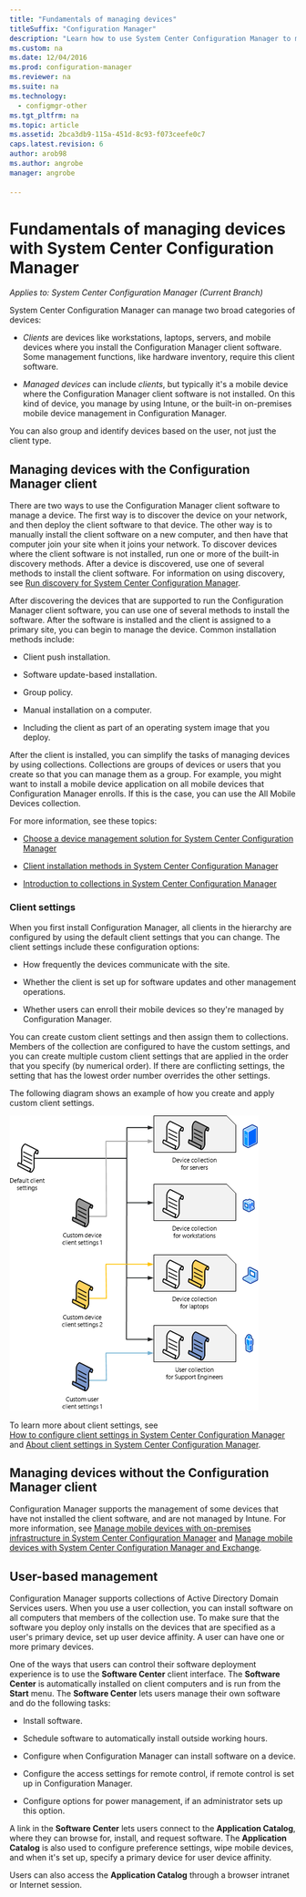 ```yaml
---
title: "Fundamentals of managing devices"
titleSuffix: "Configuration Manager"
description: "Learn how to use System Center Configuration Manager to manage devices."
ms.custom: na
ms.date: 12/04/2016
ms.prod: configuration-manager
ms.reviewer: na
ms.suite: na
ms.technology:
  - configmgr-other
ms.tgt_pltfrm: na
ms.topic: article
ms.assetid: 2bca3db9-115a-451d-8c93-f073ceefe0c7
caps.latest.revision: 6
author: arob98
ms.author: angrobe
manager: angrobe

---
```

# Fundamentals of managing devices with System Center Configuration Manager

*Applies to: System Center Configuration Manager (Current Branch)*

System Center Configuration Manager can manage two broad categories of devices:

-   *Clients* are devices like workstations, laptops, servers, and mobile devices where you install the Configuration Manager client software. Some management functions, like hardware inventory, require this client software.  

-   *Managed devices* can include *clients*, but typically it's a mobile device where the Configuration Manager client software is not installed. On this kind of device, you manage by using Intune, or the built-in on-premises mobile device management in Configuration Manager.

You can also group and identify devices based on the user, not just the client type.

## Managing devices with the Configuration Manager client

There are two ways to use the Configuration Manager client software to manage a device. The first way is to discover the device on your network, and then deploy the client software to that device. The other way is to manually install the client software on a new computer, and then have that computer join your site when it joins your network. To discover devices where the client software is not installed, run one or more of the built-in discovery methods. After a device is discovered, use one of several methods to install the client software. For information on using discovery, see [Run discovery for System Center Configuration Manager](../../core/servers/deploy/configure/run-discovery.md).  

 After discovering the devices that are supported to run the Configuration Manager client software, you can use one of several methods to install the software. After the software is installed and the client is assigned to a primary site, you can begin to manage the device.  Common installation methods include:

 - Client push installation.

 - Software update-based installation.

 - Group policy.

 - Manual installation on a computer.
 - Including the client as part of an operating system image that you deploy.  


 After the client is installed, you can simplify the tasks of managing devices by using collections. Collections are groups of devices or users that you create so that you can manage them as a group. For example, you might want to install a mobile device application on all mobile devices that Configuration Manager enrolls. If this is the case, you can use the All Mobile Devices collection.  

 For more information, see these topics:  

-   [Choose a device management solution for System Center Configuration Manager](../../core/plan-design/choose-a-device-management-solution.md)  

-   [Client installation methods in System Center Configuration Manager](../../core/clients/deploy/plan/client-installation-methods.md)  

-   [Introduction to collections in System Center Configuration Manager](../../core/clients/manage/collections/introduction-to-collections.md)  

### Client settings  
 When you first install Configuration Manager, all clients in the hierarchy are configured by using the default client settings that you can change. The client settings include these configuration options:

 -  How frequently the devices communicate with the site.

 -  Whether the client is set up for software updates and other management operations.

 -  Whether users can enroll their mobile devices so they're managed by Configuration Manager.  

You can create custom client settings and then assign them to collections.  Members of the collection are configured to have the custom settings, and you can create multiple custom client settings that are applied in the order that you specify (by numerical order).  If there are conflicting settings, the setting that has the lowest order number overrides the other settings.  

The following diagram shows an example of how you create and apply custom client settings.  

 ![Client settings](media/ClientSettings.gif)  

 To learn more about client settings, see  
                [How to configure client settings in System Center Configuration Manager](../../core/clients/deploy/configure-client-settings.md) and  [About client settings in System Center Configuration Manager](../../core/clients/deploy/about-client-settings.md).

## Managing devices without the Configuration Manager client  
 Configuration Manager supports the management of some devices that have not installed the client software, and are not managed by Intune. For more information, see [Manage mobile devices with on-premises infrastructure in System Center Configuration Manager](../../mdm/understand/manage-mobile-devices-with-on-premises-infrastructure.md) and  [Manage mobile devices with System Center Configuration Manager and Exchange](../../mdm/deploy-use/manage-mobile-devices-with-exchange-activesync.md).  

## User-based management  
 Configuration Manager supports collections of Active Directory Domain Services users. When you use a user collection, you can install software on all computers that members of the collection use. To make sure that the software you deploy only installs on the devices that are specified as a user's primary device, set up user device affinity. A user can have one or more primary devices.  

 One of the ways that users can control their software deployment experience is to use the **Software Center** client interface. The **Software Center** is automatically installed on client computers and is run from the **Start** menu. The **Software Center** lets users manage their own software and do the following tasks:  

-   Install software.  

-   Schedule software to automatically install outside working hours.  

-   Configure when Configuration Manager can install software on a device.  

-   Configure the access settings for remote control, if remote control is set up in Configuration Manager.  

-   Configure options for power management, if an administrator sets up this option.  


 A link in the **Software Center** lets users connect to the **Application Catalog**, where they can browse for, install, and request software. The **Application Catalog** is also used to configure preference settings, wipe mobile devices, and when it's set up, specify a primary device for user device affinity.   

 Users can also access the **Application Catalog** through a browser intranet or Internet session.  

